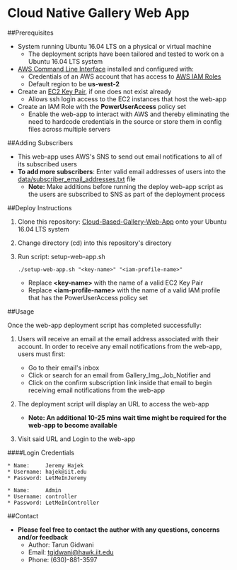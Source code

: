 # Cloud Native Gallery Web App

##Prerequisites

* System running Ubuntu 16.04 LTS on a physical or virtual machine
    * The deployment scripts have been tailored and tested to work on a Ubuntu 16.04 LTS system
* [AWS Command Line Interface](http://docs.aws.amazon.com/cli/latest/userguide/cli-chap-getting-set-up.html) installed and configured with:
    * Credentials of an AWS account that has access to [AWS IAM Roles](http://docs.aws.amazon.com/IAM/latest/UserGuide/id_roles.html)
    * Default region to be **us-west-2**
* Create an [EC2 Key Pair](http://docs.aws.amazon.com/AWSEC2/latest/UserGuide/ec2-key-pairs.html), if one does not exist already
    * Allows ssh login access to the EC2 instances that host the web-app
* Create an IAM Role with the **PowerUserAccess** policy set
    * Enable the web-app to interact with AWS and thereby eliminating the need to hardcode credentials in the source or store them in config files across multiple servers 

##Adding Subscribers

* This web-app uses AWS's SNS to send out email notifications to all of its subscribed users
* **To add more subscribers**: Enter valid email addresses of users into the [data/subscriber\_email\_addresses.txt](data/subscriber_email_addresses.txt) file
    * **Note:** Make additions before running the deploy web-app script as the users are subscribed to SNS as part of the deployment process

##Deploy Instructions

1. Clone this repository: [Cloud-Based-Gallery-Web-App](https://github.com/illinoistech-itm/tgidwani) onto your Ubuntu 16.04 LTS system

2. Change directory (cd) into this repository's directory

4. Run script: setup-web-app.sh

     `./setup-web-app.sh "<key-name>" "<iam-profile-name>"`

    * Replace **&lt;key-name&gt;** with the name of a valid EC2 Key Pair 
    * Replace **&lt;iam-profile-name&gt;** with the name of a valid IAM profile that has the PowerUserAccess policy set

##Usage

Once the web-app deployment script has completed successfully:

1. Users will receive an email at the email address associated with their account. In order to receive any email notifications from the web-app, users must first:
    * Go to their email's inbox
    * Click or search for an email from Gallery\_Img\_Job\_Notifier and
    * Click on the confirm subscription link inside that email to begin receiving email notifications from the web-app

2. The deployment script will display an URL to access the web-app
    * **Note: An additional 10-25 mins wait time might be required for the web-app to become available**

3. Visit said URL and Login to the web-app

####Login Credentials

    * Name:     Jeremy Hajek
    * Username: hajek@iit.edu
    * Password: LetMeInJeremy

    * Name:     Admin
    * Username: controller
    * Password: LetMeInController
   
##Contact

* **Please feel free to contact the author with any questions, concerns and/or feedback**
    * Author: Tarun Gidwani
    * Email:  tgidwani@hawk.iit.edu
    * Phone:  (630)-881-3597

